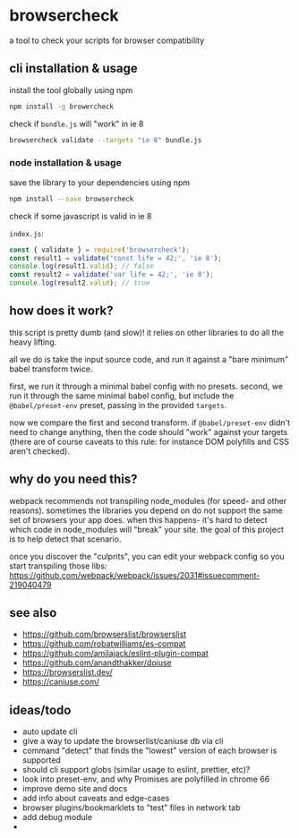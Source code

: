 # browsercheck

a tool to check your scripts for browser compatibility

## cli installation & usage

install the tool globally using npm

```bash
npm install -g browercheck
```

check if `bundle.js` will "work" in ie 8

```bash
browsercheck validate --targets "ie 8" bundle.js
```

### node installation & usage

save the library to your dependencies using npm

```bash
npm install --save browsercheck
```

check if some javascript is valid in ie 8

`index.js`:

```javascript
const { validate } = require('browsercheck');
const result1 = validate('const life = 42;', 'ie 8');
console.log(result1.valid); // false
const result2 = validate('var life = 42;', 'ie 8');
console.log(result2.valid); // true
```

## how does it work?

this script is pretty dumb (and slow)! it relies on other libraries to do all the heavy lifting.

all we do is take the input source code, and run it against a "bare minimum" babel transform twice.

first, we run it through a minimal babel config with no presets.
second, we run it through the same minimal babel config, but include the `@babel/preset-env` preset, passing in the provided `targets`.

now we compare the first and second transform. if `@babel/preset-env` didn't need to change anything, then the code should "work"
against your targets (there are of course caveats to this rule: for instance DOM polyfills and CSS aren't checked).

## why do you need this?

webpack recommends not transpiling node_modules (for speed- and other reasons). sometimes the libraries you depend on
do not support the same set of browsers your app does. when this happens- it's hard to detect which code in node_modules
will "break" your site. the goal of this project is to help detect that scenario.

once you discover the "culprits", you can edit your webpack config so you start transpiling those libs:
https://github.com/webpack/webpack/issues/2031#issuecomment-219040479

## see also

- https://github.com/browserslist/browserslist
- https://github.com/robatwilliams/es-compat
- https://github.com/amilajack/eslint-plugin-compat
- https://github.com/anandthakker/doiuse
- https://browserslist.dev/
- https://caniuse.com/

## ideas/todo

- auto update cli
- give a way to update the browserlist/caniuse db via cli
- command "detect" that finds the "lowest" version of each browser is supported
- should cli support globs (similar usage to eslint, prettier, etc)?
- look into preset-env, and why Promises are polyfilled in chrome 66
- improve demo site and docs
- add info about caveats and edge-cases
- browser plugins/bookmarklets to "test" files in network tab
- add debug module
-

